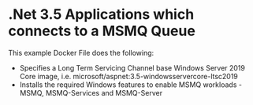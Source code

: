 # .Net 3.5 Applications which connects to a MSMQ Queue

This example Docker File does the following:
* Specifies a Long Term Servicing Channel base Windows Server 2019 Core image, i.e. microsoft/aspnet:3.5-windowsservercore-ltsc2019
* Installs the required Windows features to enable MSMQ workloads - MSMQ, MSMQ-Services and MSMQ-Server
